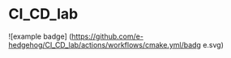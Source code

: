 # CI_CD_lab
![example badge]
(https://github.com/e-hedgehog/CI_CD_lab/actions/workflows/cmake.yml/badg
e.svg)
